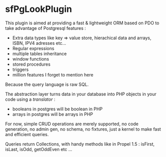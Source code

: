 sfPgLookPlugin
===============

This plugin is aimed at providing a fast & lightweight ORM based on PDO to take advantage of Postgresql features :
 *  Extra data types like key => value store, hierachical data and arrays, ISBN, IPV4 adresses etc...
 *  Regular expressions 
 *  multiple tables inheritance
 *  window functions
 *  stored procedures
 *  triggers
 *  million features I forget to mention here

Because the query language is raw SQL.

The abstraction layer turns data in your database into PHP objects in your code using a _translator_ :
 *  booleans in postgres will be boolean in PHP
 *  arrays in postgres will be arrays in PHP

For now, simple CRUD operations are merely supported, no code generation, no admin gen, no schema, no fixtures, just a kernel to make fast and efficient queries.

Queries return Collections, with handy methods like in Propel 1.5 : isFirst, isLast, isOdd, getOddEven etc ...
